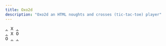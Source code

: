 ```yaml
---
title: Oxo2d 
description: "Oxo2d an HTML noughts and crosses (tic-tac-toe) player"
---
```


<pre class="oxo2d">
<a href="../15/">.</a> X <a href="../4d/">.</a>
<a href="../58/">.</a> X O
O <a href="../7i/">.</a> <a href="../7j/">.</a>
</pre>
